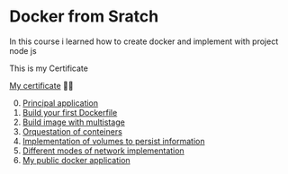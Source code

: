 # Docker from Sratch

In this course i learned how to create docker and implement with project node js

This is my Certificate

[My certificate](https://laserants.com/certificates/certificado-1/?course_id=28694&user=3355&direct=3355&cert-nonce=d26b765222) 👨‍💻

0. [Principal application](./0Aplicacion/)
1. [Build your first Dockerfile](./1Crear-tu-primer-dockerfile/)
2. [Build image with multistage](./2Construir-una-imagen-con-multistage/)
3. [Orquestation of conteiners](./3Orquestaci%C3%B3n-de-contenedores/)
4. [Implementation of volumes to persist information](./4Implementaci%C3%B3n-de-volumenes-para-persistir-informacion/)
5. [Different modes of network implementation](./5Diferentes-modos-de-implementacion-de-redes/)
6. [My public docker application](https://hub.docker.com/repository/docker/atzsamuel/node-app)

